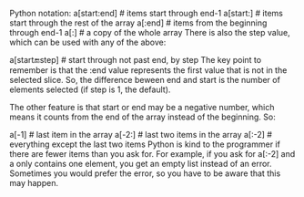 Python notation:
a[start:end] # items start through end-1
a[start:]    # items start through the rest of the array
a[:end]      # items from the beginning through end-1
a[:]         # a copy of the whole array
There is also the step value, which can be used with any of the above:

a[start:end:step] # start through not past end, by step
The key point to remember is that the :end value represents the first value that is not in the selected slice. So, the difference beween end and start is the number of elements selected (if step is 1, the default).

The other feature is that start or end may be a negative number, which means it counts from the end of the array instead of the beginning. So:

a[-1]    # last item in the array
a[-2:]   # last two items in the array
a[:-2]   # everything except the last two items
Python is kind to the programmer if there are fewer items than you ask for. For example, if you ask for a[:-2] and a only contains one element, you get an empty list instead of an error. Sometimes you would prefer the error, so you have to be aware that this may happen.